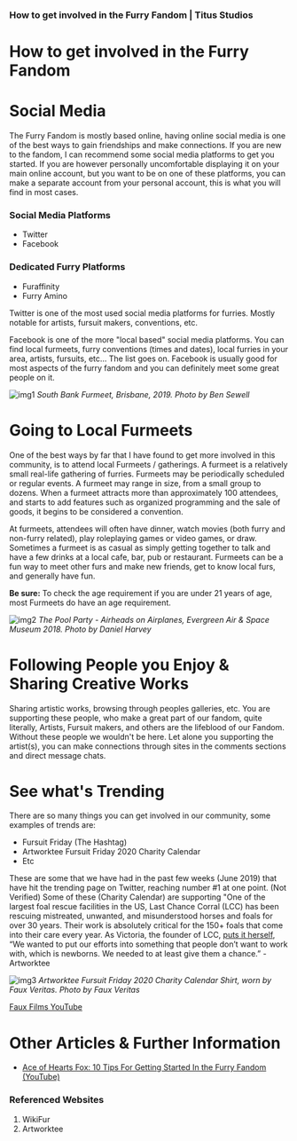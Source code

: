 ### How to get involved in the Furry Fandom | Titus Studios

# How to get involved in the Furry Fandom


# Social Media

The Furry Fandom is mostly based online, having online social media is one of the best ways to gain friendships and make connections. If you are new to the fandom, I can recommend some social media platforms to get you started. If you are however personally uncomfortable displaying it on your main online account, but you want to be on one of these platforms, you can make a separate account from your personal account, this is what you will find in most cases.

### Social Media Platforms
 * Twitter
 * Facebook

### Dedicated Furry Platforms
 * Furaffinity
 * Furry Amino
 
Twitter is one of the most used social media platforms for furries. Mostly notable for artists, fursuit makers, conventions, etc.
 
Facebook is one of the more "local based" social media platforms. You can find local furmeets, furry conventions (times and dates), local furries in your area, artists, fursuits, etc... The list goes on. Facebook is usually good for most aspects of the furry fandom and you can definitely meet some great people on it.

![img1](https://i.imgur.com/WlFbJLo.jpg)
_South Bank Furmeet, Brisbane, 2019. Photo by Ben Sewell_

# Going to Local Furmeets

One of the best ways by far that I have found to get more involved in this community, is to attend local Furmeets / gatherings.
A furmeet is a relatively small real-life gathering of furries. Furmeets may be periodically scheduled or regular events. A furmeet may range in size, from a small group to dozens. When a furmeet attracts more than approximately 100 attendees, and starts to add features such as organized programming and the sale of goods, it begins to be considered a convention.

At furmeets, attendees will often have dinner, watch movies (both furry and non-furry related), play roleplaying games or video games, or draw. Sometimes a furmeet is as casual as simply getting together to talk and have a few drinks at a local cafe, bar, pub or restaurant. Furmeets can be a fun way to meet other furs and make new friends, get to know local furs, and generally have fun.

**Be sure:** To check the age requirement if you are under 21 years of age, most Furmeets do have an age requirement.

![img2](https://i.imgur.com/FHb4tRl.jpg)
_The Pool Party - Airheads on Airplanes, Evergreen Air & Space Museum 2018. Photo by Daniel Harvey_


# Following People you Enjoy & Sharing Creative Works

Sharing artistic works, browsing through peoples galleries, etc. You are supporting these people, who make a great part of our fandom, quite literally, Artists, Fursuit makers, and others are the lifeblood of our Fandom. Without these people we wouldn't be here.
Let alone you supporting the artist(s), you can make connections through sites in the comments sections and direct message chats.


# See what's Trending

There are so many things you can get involved in our community, some examples of trends are:
 * Fursuit Friday (The Hashtag)
 * Artworktee Fursuit Friday 2020 Charity Calendar
 * Etc
 
These are some that we have had in the past few weeks (June 2019) that have hit the trending page on Twitter, reaching number #1 at one point. (Not Verified)
Some of these (Charity Calendar) are supporting "One of the largest foal rescue facilities in the US, Last Chance Corral (LCC) has been rescuing mistreated, unwanted, and misunderstood horses and foals for over 30 years.  Their work is absolutely critical for the 150+ foals that come into their care every year. As Victoria, the founder of LCC, [puts it herself](https://mashable.com/2015/06/14/last-chance-corral/), “We wanted to put our efforts into something that people don’t want to work with, which is newborns. We needed to at least give them a chance.” - Artworktee

![img3](https://i.imgur.com/9orB62r.jpg)
_Artworktee Fursuit Friday 2020 Charity Calendar Shirt, worn by Faux Veritas. Photo by Faux Veritas_

[Faux Films YouTube](https://www.youtube.com/channel/UCBJ7hemB1t8NDy_lVfEDxAw)


# Other Articles & Further Information
 * [Ace of Hearts Fox: 10 Tips For Getting Started In the Furry Fandom (YouTube)](https://www.youtube.com/watch?v=MtMZmP5R_uA)

### Referenced Websites 
1. WikiFur
2. Artworktee




